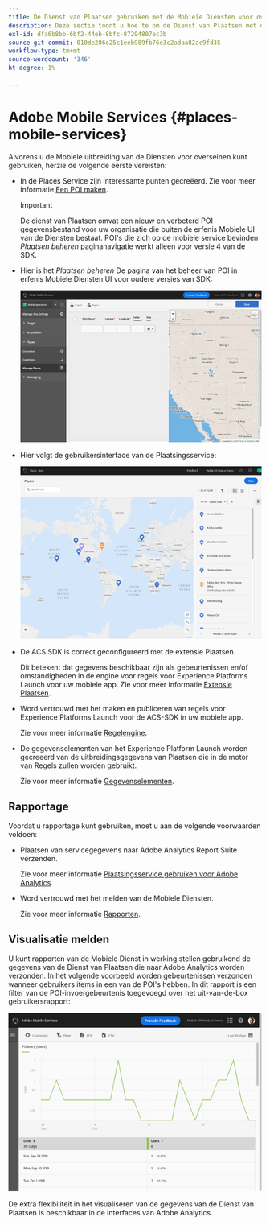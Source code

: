 ```yaml
---
title: De Dienst van Plaatsen gebruiken met de Mobiele Diensten voor overseinen
description: Deze sectie toont u hoe te om de Dienst van Plaatsen met de Mobiele Diensten voor overseinen te gebruiken.
exl-id: dfa6b8bb-6bf2-44eb-8bfc-87294807ec3b
source-git-commit: 010de286c25c1eeb989fb76e3c2adaa82ac9fd35
workflow-type: tm+mt
source-wordcount: '346'
ht-degree: 1%

---
```


# Adobe Mobile Services {#places-mobile-services}

Alvorens u de Mobiele uitbreiding van de Diensten voor overseinen kunt gebruiken, herzie de volgende eerste vereisten:

* In de Places Service zijn interessante punten gecreëerd. Zie voor meer informatie [Een POI maken](/help/poi-mgmt-ui/create-a-poi-ui.md).

   >[!IMPORTANT]
   >
   >De dienst van Plaatsen omvat een nieuw en verbeterd POI gegevensbestand voor uw organisatie die buiten de erfenis Mobiele UI van de Diensten bestaat. POI&#39;s die zich op de mobiele service bevinden *Plaatsen beheren* paginanavigatie werkt alleen voor versie 4 van de SDK.

* Hier is het *Plaatsen beheren* De pagina van het beheer van POI in erfenis Mobiele Diensten UI voor oudere versies van SDK:

   ![Verouderde gebruikersinterface](/help/assets/legacy-location-v4-ui.png)

* Hier volgt de gebruikersinterface van de Plaatsingsservice:

   ![Gebruikerinterface voor servicebeheer plaatsen](/help/assets/places-ui.png)

* De ACS SDK is correct geconfigureerd met de extensie Plaatsen.

   Dit betekent dat gegevens beschikbaar zijn als gebeurtenissen en/of omstandigheden in de engine voor regels voor Experience Platforms Launch voor uw mobiele app. Zie voor meer informatie [Extensie Plaatsen](/help/places-ext-aep-sdks/places-extension/places-extension.md).

* Word vertrouwd met het maken en publiceren van regels voor Experience Platforms Launch voor de ACS-SDK in uw mobiele app.

   Zie voor meer informatie [Regelengine](https://aep-sdks.gitbook.io/docs/using-mobile-extensions/mobile-core/rules-engine).

* De gegevenselementen van het Experience Platform Launch worden gecreeerd van de uitbreidingsgegevens van Plaatsen die in de motor van Regels zullen worden gebruikt.

   Zie voor meer informatie [Gegevenselementen](https://aep-sdks.gitbook.io/docs/using-mobile-extensions/mobile-core/rules-engine#data-elements).

## Rapportage

Voordat u rapportage kunt gebruiken, moet u aan de volgende voorwaarden voldoen:

* Plaatsen van servicegegevens naar Adobe Analytics Report Suite verzenden.

   Zie voor meer informatie [Plaatsingsservice gebruiken voor Adobe Analytics](/help/use-places-with-other-solutions/places-adobe-analytics/use-places-adobe-analytics.md).

* Word vertrouwd met het melden van de Mobiele Diensten.

   Zie voor meer informatie [Rapporten](https://docs.adobe.com/content/help/en/mobile-services/using/reports-ug/usage.html).

## Visualisatie melden

U kunt rapporten van de Mobiele Dienst in werking stellen gebruikend de gegevens van de Dienst van Plaatsen die naar Adobe Analytics worden verzonden. In het volgende voorbeeld worden gebeurtenissen verzonden wanneer gebruikers items in een van de POI&#39;s hebben. In dit rapport is een filter van de POI-invoergebeurtenis toegevoegd over het uit-van-de-box gebruikersrapport:

![Visualisatie rapporteren](/help/assets/report-visualize.png)

De extra flexibiliteit in het visualiseren van de gegevens van de Dienst van Plaatsen is beschikbaar in de interfaces van Adobe Analytics.
